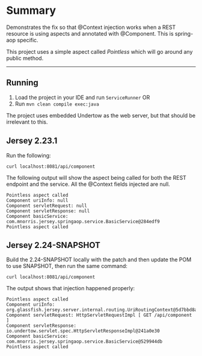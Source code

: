 Summary
===================

Demonstrates the fix so that @Context injection works when a REST resource is using aspects and annotated with @Component.  This is spring-aop specific.

This project uses a simple aspect called *Pointless* which will go around any public method.

----------

## Running

1) Load the project in your IDE and run `ServiceRunner`
OR
2) Run `mvn clean compile exec:java`

The project uses embedded Undertow as the web server, but that should be irrelevant to this.

## Jersey 2.23.1

Run the following:

	curl localhost:8081/api/component
	
The following output will show the aspect being called for both the REST endpoint and the service.  All the @Context fields injected are null.

	Pointless aspect called
	Component uriInfo: null
	Component servletRequest: null
	Component servletResponse: null
	Component basicService: com.mnorris.jersey.springaop.service.BasicService@284edf9
	Pointless aspect called

## Jersey 2.24-SNAPSHOT

Build the 2.24-SNAPSHOT locally with the patch and then update the POM to use SNAPSHOT, then run the same command:

	curl localhost:8081/api/component
	
The output shows that injection happened properly:

	Pointless aspect called
	Component uriInfo: org.glassfish.jersey.server.internal.routing.UriRoutingContext@5d7bbd8a
	Component servletRequest: HttpServletRequestImpl [ GET /api/component ]
	Component servletResponse: io.undertow.servlet.spec.HttpServletResponseImpl@241a0e30
	Component basicService: com.mnorris.jersey.springaop.service.BasicService@529944db
	Pointless aspect called
